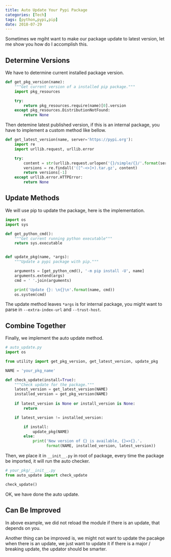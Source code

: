 ```yaml
---
title: Auto Update Your Pypi Package
categories: [Tech]
tags: [python,pypi,pip]
date: 2018-07-29
---
```


Sometimes we mgiht want to make our package update to latest version, let me show you how do I accomplish this.

## Determine Versions

We have to determine current installed package version.

```python
def get_pkg_version(name):
    """Get current version of a installed pip package."""
    import pkg_resources

    try:
        return pkg_resources.require(name)[0].version
    except pkg_resources.DistributionNotFound:
        return None
```

Then detemine latest published version, if this is an internal package, you have to implement a custom method like bellow.

```python
def get_latest_version(name, server='https://pypi.org'):
    import re
    import urllib.request, urllib.error

    try:
        content = str(urllib.request.urlopen('{}/simple/{}/'.format(server, name)).read())
        versions = re.findall('([^-<>]+).tar.gz', content)
        return versions[-1]
    except urllib.error.HTTPError:
        return None
```

## Update Methods

We will use pip to update the package, here is the implementation.

```python
import os
import sys

def get_python_cmd():
    """Get current running python executable"""
    return sys.executable


def update_pkg(name, *args):
    """Update a pypi package with pip."""

    arguments = [get_python_cmd(), '-m pip install -U', name]
    arguments.extend(args)
    cmd = ' '.join(arguments)

    print('Update {}: \n{}\n'.format(name, cmd))
    os.system(cmd)
```

The update method leaves `*args` is for internal package, you might want to parse in `--extra-index-url` and `--trust-host`.

## Combine Together

Finally, we implement the auto update method.

```python
# auto_update.py
import os

from utility import get_pkg_version, get_latest_version, update_pkg

NAME = 'your_pkg_name'

def check_update(install=True):
    """Check update for the package."""
    latest_version = get_latest_version(NAME)
    installed_version = get_pkg_version(NAME)
    
    if latest_version is None or install_version is None:
        return

    if latest_version != installed_version:

        if install:
            update_pkg(NAME)
        else:
            print('New version of {} is available, {}=>{}.'.
                  format(NAME, installed_version, latest_version))

```

Then, we place it in `__init__.py` in root of package, every time the package be imported, it will run the auto checker.

```python
# your_pkg/__init__.py
from auto_update import check_update

check_update()
```

OK, we have done the auto update.

## Can Be Improved

In above example, we did not reload the module if there is an update, that depends on you. 

Another thing can be improved is, we might not want to update the pacakge when there is an update, we just want to update it if there is a major / breaking update, the updator should be smarter.